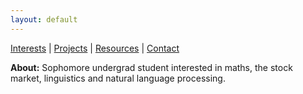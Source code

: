 ```yaml
---
layout: default
---
```


[Interests](ajwadjaved.github.io/about) \| [Projects](ajwadjaved.github.io/project) \| [Resources](ajwadjaved.github.io/resources) \| [Contact](ajwadjaved.github.io/contact)

**About:** Sophomore undergrad student interested in maths, the stock market, linguistics and natural language processing.
